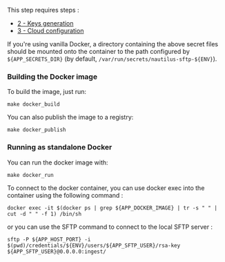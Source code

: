 
This step requires steps :
- [2 - Keys generation](./2-KeysGeneration.md)
- [3 - Cloud configuration](./3-CloudConfiguration.md)


If you're using vanilla Docker, a directory containing the above secret files should be mounted onto the container to the path configured by `${APP_SECRETS_DIR}` (by default, `/var/run/secrets/nautilus-sftp-${ENV}`).


### Building the Docker image

To build the image, just run:

```shell
make docker_build
```

You can also publish the image to a registry:

```shell
make docker_publish
```


### Running as standalone Docker

You can run the docker image with:
```shell
make docker_run
```

To connect to the docker container, you can use docker exec into the container using the following command :
```shell
docker exec -it $(docker ps | grep ${APP_DOCKER_IMAGE} | tr -s " " | cut -d " " -f 1) /bin/sh
```
or you can use the SFTP command to connect to the local SFTP server :
```shell
sftp -P ${APP_HOST_PORT} -i $(pwd)/credentials/${ENV}/users/${APP_SFTP_USER}/rsa-key ${APP_SFTP_USER}@0.0.0.0:ingest/
```
